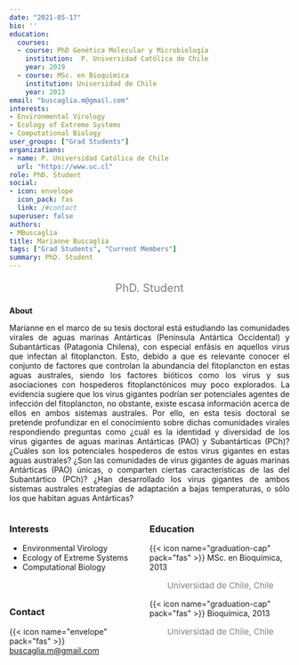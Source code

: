 ```yaml
---
date: "2021-05-17"
bio: ''
education:
  courses:
  - course: PhD Genética Molecular y Microbiología 
    institution:  P. Universidad Católica de Chile
    year: 2019
  - course: MSc. en Bioquímica
    institution: Universidad de Chile
    year: 2013
email: "buscaglia.m@gmail.com"
interests:
- Environmental Virology
- Ecology of Extreme Systems
- Computational Biology
user_groups: ["Grad Students"]
organizations:
- name: P. Universidad Católica de Chile
  url: "https://www.uc.cl"
role: PhD. Student
social:
- icon: envelope
  icon_pack: fas
  link: /#contact
superuser: false
authors:
- MBuscaglia
title: Marianne Buscaglia
tags: ["Grad Students", "Current Members"]
summary: PhD. Student
---
```

<p style="color:grey; font-size:20px; text-align:center;"> PhD. Student </p>

<div style="text-align:justify;">

**About**

Marianne en el marco de su tesis doctoral está estudiando las comunidades virales de aguas marinas Antárticas (Península Antártica Occidental) y Subantárticas (Patagonia Chilena), con especial enfásis en aquellos virus que infectan al fitoplancton. Esto, debido a que es relevante conocer el conjunto de factores que controlan la abundancia del fitoplancton en estas aguas australes, siendo los factores bióticos como los virus y sus asociaciones con hospederos fitoplanctónicos muy poco explorados. La evidencia sugiere que los virus gigantes podrían ser potenciales agentes de infección del fitoplancton, no obstante, existe escasa información acerca de ellos en ambos sistemas australes. Por ello, en esta tesis doctoral se pretende profundizar en el conocimiento sobre dichas comunidades virales respondiendo preguntas como ¿cuál es la identidad y diversidad de los virus gigantes de aguas marinas Antárticas (PAO) y Subantárticas (PCh)? ¿Cuáles son los potenciales hospederos de estos virus gigantes en estas aguas australes? ¿Son las comunidades de virus gigantes de aguas marinas Antárticas (PAO) únicas, o comparten ciertas características de las del Subantártico (PCh)? ¿Han desarrollado los virus gigantes de ambos sistemas australes estrategias de adaptación a bajas temperaturas, o sólo los que habitan aguas Antárticas? <br>

</div>

<style>
.column-left{
  float: left;
  width: 50%;
  text-align: left;
}
.column-right{
  float: right;
  width: 50%;
  text-align: left;
}
</style>

<div class="column-left">

<h3> Interests </h3>

- Environmental Virology
- Ecology of Extreme Systems
- Computational Biology

<br><br>

</div>

<div class="column-right">

<h3> Education </h3>
{{< icon name="graduation-cap" pack="fas" >}} MSc. en Bioquímica, 2013
<p style="color:grey; font-size:15px; padding-left:32px;"> Universidad de Chile, Chile  </p>
{{< icon name="graduation-cap" pack="fas" >}} Bioquímica, 2013
<p style="color:grey; font-size:15px; padding-left:32px;"> Universidad de Chile, Chile </p>

<br><br>
</div>

<h3> Contact </h3>

{{< icon name="envelope" pack="fas" >}} buscaglia.m@gmail.com
